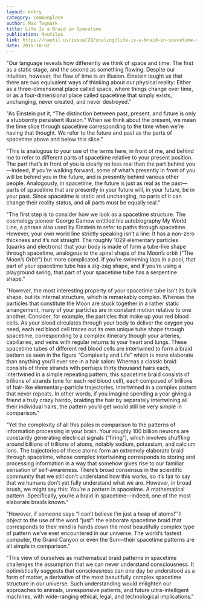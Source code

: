 ```yaml
---
layout: entry
category: commonplace
author: Max Tegmark
title: Life Is a Braid in Spacetime
publication: Nautilus
link: https://nautil.us/issue/29/scaling/life-is-a-braid-in-spacetime-rp
date: 2015-10-02
---
```


"Our language reveals how differently we think of space and time: The first as a static stage, and the second as something flowing. Despite our intuition, however, the flow of time is an illusion. Einstein taught us that there are two equivalent ways of thinking about our physical reality: Either as a three-dimensional place called space, where things change over time, or as a four-dimensional place called spacetime that simply exists, unchanging, never created, and never destroyed."

"As Einstein put it, “The distinction between past, present, and future is only a stubbornly persistent illusion.” When we think about the present, we mean the time slice through spacetime corresponding to the time when we’re having that thought. We refer to the future and past as the parts of spacetime above and below this slice."

"This is analogous to your use of the terms here, in front of me, and behind me to refer to different parts of spacetime relative to your present position. The part that’s in front of you is clearly no less real than the part behind you—indeed, if you’re walking forward, some of what’s presently in front of you will be behind you in the future, and is presently behind various other people. Analogously, in spacetime, the future is just as real as the past—parts of spacetime that are presently in your future will, in your future, be in your past. Since spacetime is static and unchanging, no parts of it can change their reality status, and all parts must be equally real."

"The first step is to consider how we look as a spacetime structure. The cosmology pioneer George Gamow entitled his autobiography My World Line, a phrase also used by Einstein to refer to paths through spacetime. However, your own world line strictly speaking isn’t a line: It has a non-zero thickness and it’s not straight. The roughly 1029 elementary particles (quarks and electrons) that your body is made of form a tube-like shape through spacetime, analogous to the spiral shape of the Moon’s orbit (“The Moon’s Orbit”) but more complicated. If you’re swimming laps in a pool, that part of your spacetime tube has a zig-zag shape, and if you’re using a playground swing, that part of your spacetime tube has a serpentine shape."

"However, the most interesting property of your spacetime tube isn’t its bulk shape, but its internal structure, which is remarkably complex. Whereas the particles that constitute the Moon are stuck together in a rather static arrangement, many of your particles are in constant motion relative to one another. Consider, for example, the particles that make up your red blood cells. As your blood circulates through your body to deliver the oxygen you need, each red blood cell traces out its own unique tube shape through spacetime, corresponding to a complex itinerary though your arteries, capillaries, and veins with regular returns to your heart and lungs. These spacetime tubes of different red blood cells are intertwined to form a braid pattern as seen in the figure “Complexity and Life” which is more elaborate than anything you’ll ever see in a hair salon: Whereas a classic braid consists of three strands with perhaps thirty thousand hairs each, intertwined in a simple repeating pattern, this spacetime braid consists of trillions of strands (one for each red blood cell), each composed of trillions of hair-like elementary-particle trajectories, intertwined in a complex pattern that never repeats. In other words, if you imagine spending a year giving a friend a truly crazy hairdo, braiding the hair by separately intertwining all their individual hairs, the pattern you’d get would still be very simple in comparison."

"Yet the complexity of all this pales in comparison to the patterns of information processing in your brain. Your roughly 100 billion neurons are constantly generating electrical signals (“firing”), which involves shuffling around billions of trillions of atoms, notably sodium, potassium, and calcium ions. The trajectories of these atoms form an extremely elaborate braid through spacetime, whose complex intertwining corresponds to storing and processing information in a way that somehow gives rise to our familiar sensation of self-awareness. There’s broad consensus in the scientific community that we still don’t understand how this works, so it’s fair to say that we humans don’t yet fully understand what we are. However, in broad brush, we might say this: You’re a pattern in spacetime. A mathematical pattern. Specifically, you’re a braid in spacetime—indeed, one of the most elaborate braids known."

"However, if someone says “I can’t believe I’m just a heap of atoms!’’ I object to the use of the word “just”: the elaborate spacetime braid that corresponds to their mind is hands down the most beautifully complex type of pattern we’ve ever encountered in our universe. The world’s fastest computer, the Grand Canyon or even the Sun—their spacetime patterns are all simple in comparison."

"This view of ourselves as mathematical braid patterns in spacetime challenges the assumption that we can never understand consciousness. It optimistically suggests that consciousness can one day be understood as a form of matter, a derivative of the most beautifully complex spacetime structure in our universe. Such understanding would enlighten our approaches to animals, unresponsive patients, and future ultra-intelligent machines, with wide-ranging ethical, legal, and technological implications."